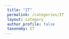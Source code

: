 ```yaml
---
 title: "IT"
 permalink: /categories/IT
 layout: category
 author_profile: false
 taxonomy: IT
---
```

